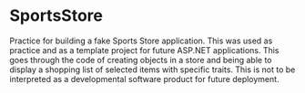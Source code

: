 # SportsStore
Practice for building a fake Sports Store application. This was used as practice and as a template project for future ASP.NET applications. This goes through the code of creating objects in a store and being able to display a shopping list of selected items with specific traits. This is not to be interpreted as a developmental software product for future deployment.
